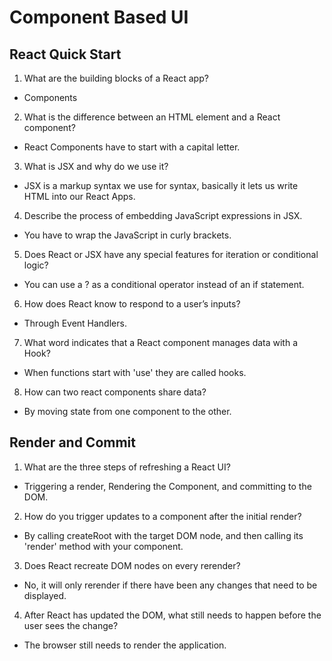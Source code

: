 # Component Based UI

## React Quick Start 

1. What are the building blocks of a React app?

* Components

2. What is the difference between an HTML element and a React component?

* React Components have to start with a capital letter.

3. What is JSX and why do we use it?

* JSX is a markup syntax we use for syntax, basically it lets us write HTML into our React Apps.

4. Describe the process of embedding JavaScript expressions in JSX.

* You have to wrap the JavaScript in curly brackets.

5. Does React or JSX have any special features for iteration or conditional logic?

* You can use a ? as a conditional operator instead of an if statement.

6. How does React know to respond to a user’s inputs?

* Through Event Handlers.

7. What word indicates that a React component manages data with a Hook?

* When functions start with 'use' they are called hooks.

8. How can two react components share data?

* By moving state from one component to the other.

## Render and Commit

1. What are the three steps of refreshing a React UI?

* Triggering a render, Rendering the Component, and committing to the DOM.

2. How do you trigger updates to a component after the initial render?

* By calling createRoot with the target DOM node, and then calling its 'render' method with your component.

3. Does React recreate DOM nodes on every rerender?

* No, it will only rerender if there have been any changes that need to be displayed.

4. After React has updated the DOM, what still needs to happen before the user sees the change?

* The browser still needs to render the application.